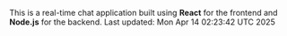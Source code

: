 This is a real-time chat application built using **React** for the frontend and **Node.js** for the backend.
Last updated: Mon Apr 14 02:23:42 UTC 2025
